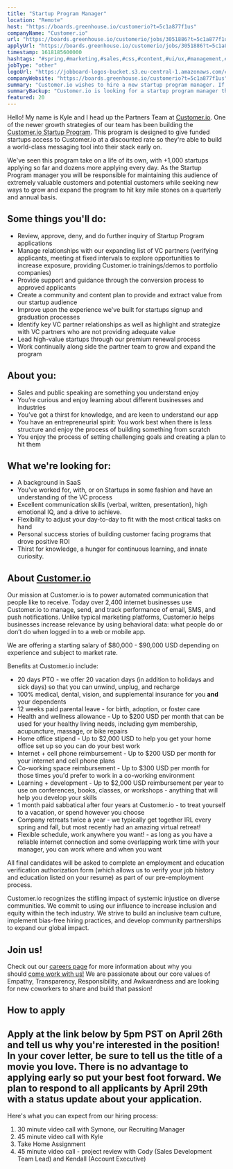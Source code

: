 ```yaml
---
title: "Startup Program Manager"
location: "Remote"
host: "https://boards.greenhouse.io/customerio?t=5c1a877f1us"
companyName: "Customer.io"
url: "https://boards.greenhouse.io/customerio/jobs/3051886?t=5c1a877f1us"
applyUrl: "https://boards.greenhouse.io/customerio/jobs/3051886?t=5c1a877f1us#app"
timestamp: 1618185600000
hashtags: "#spring,#marketing,#sales,#css,#content,#ui/ux,#management,#office"
jobType: "other"
logoUrl: "https://jobboard-logos-bucket.s3.eu-central-1.amazonaws.com/customer-io"
companyWebsite: "https://boards.greenhouse.io/customerio?t=5c1a877f1us"
summary: "Customer.io wishes to hire a new startup program manager. If you have 2,000 USD reimbursement per year to use on conferences, books, classes, or workshops, consider applying."
summaryBackup: "Customer.io is looking for a startup program manager that has experience in: #spring, #marketing, #sales."
featured: 20
---
```


Hello! My name is Kyle and I head up the Partners Team at [Customer.io](http://customer.io). One of the newer growth strategies of our team has been building the [Customer.io Startup Program](https://customer.io/startup-program/). This program is designed to give funded startups access to Customer.io at a discounted rate so they're able to build a world-class messaging tool into their stack early on.

We've seen this program take on a life of its own, with +1,000 startups applying so far and dozens more applying every day. As the Startup Program manager you will be responsible for maintaining this audience of extremely valuable customers and potential customers while seeking new ways to grow and expand the program to hit key mile stones on a quarterly and annual basis.

## Some things you'll do:

*   Review, approve, deny, and do further inquiry of Startup Program applications
*   Manage relationships with our expanding list of VC partners (verifying applicants, meeting at fixed intervals to explore opportunities to increase exposure, providing Customer.io trainings/demos to portfolio companies)
*   Provide support and guidance through the conversion process to approved applicants
*   Create a community and content plan to provide and extract value from our startup audience
*   Improve upon the experience we've built for startups signup and graduation processes
*   Identify key VC partner relationships as well as highlight and strategize with VC partners who are not providing adequate value
*   Lead high-value startups through our premium renewal process
*   Work continually along side the partner team to grow and expand the program

## About you:

*   Sales and public speaking are something you understand enjoy
*   You’re curious and enjoy learning about different businesses and industries
*   You’ve got a thirst for knowledge, and are keen to understand our app
*   You have an entrepreneurial spirit: You work best when there is less structure and enjoy the process of building something from scratch
*   You enjoy the process of setting challenging goals and creating a plan to hit them

## What we're looking for:

*   A background in SaaS
*   You've worked for, with, or on Startups in some fashion and have an understanding of the VC process
*   Excellent communication skills (verbal, written, presentation), high emotional IQ, and a drive to achieve.
*   Flexibility to adjust your day-to-day to fit with the most critical tasks on hand
*   Personal success stories of building customer facing programs that drove positive ROI
*   Thirst for knowledge, a hunger for continuous learning, and innate curiosity.

## About [Customer.io](http://Customer.io)

Our mission at Customer.io is to power automated communication that people like to receive. Today over 2,400 internet businesses use Customer.io to manage, send, and track performance of email, SMS, and push notifications. Unlike typical marketing platforms, Customer.io helps businesses increase relevance by using behavioral data: what people do or don’t do when logged in to a web or mobile app.

We are offering a starting salary of $80,000 - $90,000 USD depending on experience and subject to market rate.

Benefits at Customer.io include:

*   20 days PTO - we offer 20 vacation days (in addition to holidays and sick days) so that you can unwind, unplug, and recharge
*   100% medical, dental, vision, and supplemental insurance for you **and** your dependents
*   12 weeks paid parental leave - for birth, adoption, or foster care
*   Health and wellness allowance - Up to $200 USD per month that can be used for your healthy living needs, including gym membership, acupuncture, massage, or bike repairs
*   Home office stipend - Up to $2,000 USD to help you get your home office set up so you can do your best work
*   Internet + cell phone reimbursement - Up to $200 USD per month for your internet and cell phone plans
*   Co-working space reimbursement - Up to $300 USD per month for those times you'd prefer to work in a co-working environment
*   Learning + development - Up to $2,000 USD reimbursement per year to use on conferences, books, classes, or workshops - anything that will help you develop your skills
*   1 month paid sabbatical after four years at Customer.io - to treat yourself to a vacation, or spend however you choose
*   Company retreats twice a year - we typically get together IRL every spring and fall, but most recently had an amazing virtual retreat!
*   Flexible schedule, work anywhere you want! - as long as you have a reliable internet connection and some overlapping work time with your manager, you can work where and when you want

All final candidates will be asked to complete an employment and education verification authorization form (which allows us to verify your job history and education listed on your resume) as part of our pre-employment process.

Customer.io recognizes the stifling impact of systemic injustice on diverse communities. We commit to using our influence to increase inclusion and equity within the tech industry. We strive to build an inclusive team culture, implement bias-free hiring practices, and develop community partnerships to expand our global impact.

## Join us!

Check out our [careers page](https://customer.io/careers/) for more information about why you should [come work with us!](https://customer.io/about/) We are passionate about our core values of Empathy, Transparency, Responsibility, and Awkwardness and are looking for new coworkers to share and build that passion!

## How to apply

## Apply at the link below by 5pm PST on April 26th and tell us why you're interested in the position! In your cover letter, be sure to tell us the title of a movie you love. There is no advantage to applying early so put your best foot forward. We plan to respond to all applicants by April 29th with a status update about your application.

Here's what you can expect from our hiring process:

1.  30 minute video call with Symone, our Recruiting Manager
2.  45 minute video call with Kyle
3.  Take Home Assignment
4.  45 minute video call - project review with Cody (Sales Development Team Lead) and Kendall (Account Executive)
